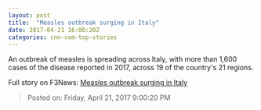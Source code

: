 ```yaml
---
layout: post
title:  "Measles outbreak surging in Italy"
date: 2017-04-21 16:00:20Z
categories: cnn-com-top-stories
---
```


An outbreak of measles is spreading across Italy, with more than 1,600 cases of the disease reported in 2017, across 19 of the country's 21 regions.


Full story on F3News: [Measles outbreak surging in Italy](http://www.f3nws.com/n/zgNNr)

> Posted on: Friday, April 21, 2017 9:00:20 PM
